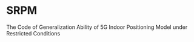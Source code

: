 # SRPM
 The Code of Generalization Ability of 5G Indoor Positioning Model under Restricted Conditions
